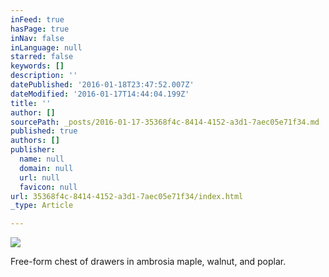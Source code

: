 ```yaml
---
inFeed: true
hasPage: true
inNav: false
inLanguage: null
starred: false
keywords: []
description: ''
datePublished: '2016-01-18T23:47:52.007Z'
dateModified: '2016-01-17T14:44:04.199Z'
title: ''
author: []
sourcePath: _posts/2016-01-17-35368f4c-8414-4152-a3d1-7aec05e71f34.md
published: true
authors: []
publisher:
  name: null
  domain: null
  url: null
  favicon: null
url: 35368f4c-8414-4152-a3d1-7aec05e71f34/index.html
_type: Article

---
```

![](https://s3-us-west-2.amazonaws.com/the-grid-img/p/5e77e666cdbb41dd4e3b8ce800e49ea70fcdab92.jpg)

Free-form chest of drawers in ambrosia maple, walnut, and poplar.